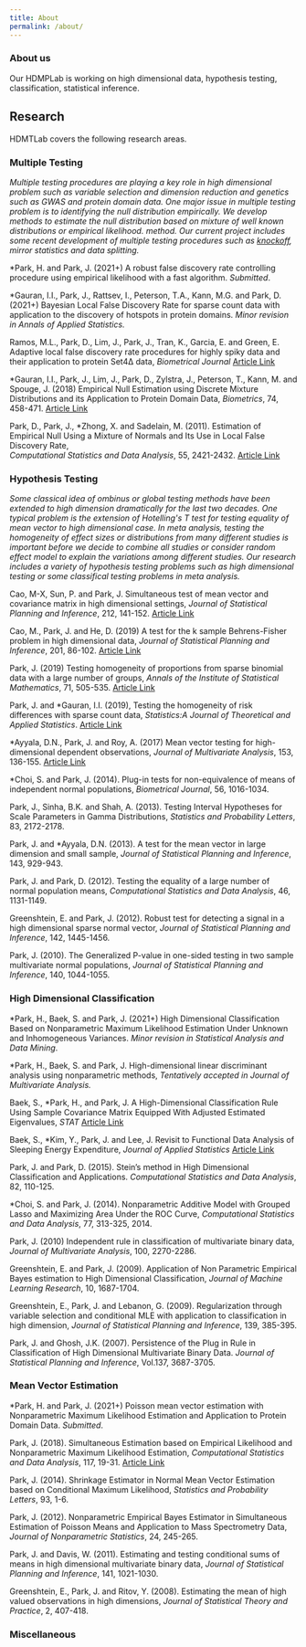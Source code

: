 ```yaml
---
title: About
permalink: /about/
---
```


### About us
Our HDMPLab is working on high dimensional data, hypothesis testing, classification, statistical inference.

## Research

HDMTLab covers the following research areas. 


### Multiple Testing 
_Multiple testing procedures are playing a key role in high dimensional problem such as variable selection and dimension reduction and 
genetics such as GWAS and protein domain data.  One major issue in multiple testing problem is to identifying the null distribution empirically.  We develop methods to estimate the null distribution based on mixture of well known distributions or empirical likelihood.  method.  Our current project includes some recent development of multiple testing procedures such as [knockoff](https://web.stanford.edu/group/candes/knockoffs/), mirror statistics and data splitting._ 


*Park, H. and Park, J. (2021+)  A robust false discovery rate controlling procedure using  empirical likelihood with a fast algorithm. _Submitted_. 

*Gauran, I.I., Park, J., Rattsev, I., Peterson, T.A., Kann, M.G. and  Park, D. (2021+) Bayesian Local False Discovery Rate for sparse count data with application to the discovery of hotspots in protein domains. _Minor revision in Annals of Applied Statistics._   

Ramos, M.L., Park, D., Lim, J., Park, J., Tran, K.,  Garcia, E. and  Green, E. 
Adaptive local false discovery rate procedures for highly spiky data and their application to protein Set4Δ data, 
_Biometrical Journal_   [Article Link](https://onlinelibrary.wiley.com/doi/full/10.1002/bimj.202000256) 

*Gauran, I.I., Park, J.,  Lim, J.,  Park,  D., Zylstra, J.,  Peterson, T., Kann, M. and  Spouge, J. (2018)
  Empirical Null Estimation using Discrete Mixture Distributions and its Application to Protein Domain Data, 
_Biometrics_, 74, 458-471. [Article Link](https://onlinelibrary.wiley.com/doi/full/10.1111/biom.12779) <br>

Park, D., Park, J.,  *Zhong, X. and Sadelain, M. (2011). Estimation of Empirical Null Using a Mixture of Normals and Its Use in Local False Discovery Rate,  
 _Computational Statistics and Data Analysis_, 55, 2421-2432. [Article Link](https://www.sciencedirect.com/science/article/pii/S0167947311000545?via%3Dihub)


### Hypothesis Testing 
_Some classical idea of ombinus or global testing methods have been extended to high dimension dramatically for the last two decades. One typical problem is the extension of Hotelling's T test for testing equality of mean vector to high dimensional case. In meta analysis, testing the homogeneity of effect sizes or distributions from many different studies is important before we decide to combine all studies or consider random effect model to explain the variations among different studies.  Our research includes a variety of hypothesis testing problems such as high dimensional testing or some classifical testing problems in meta analysis._   



Cao, M-X, Sun, P. and Park, J.  Simultaneous test of mean vector and covariance matrix in high dimensional settings, 
 _Journal of Statistical Planning and Inference_,  212,  141-152. [Article Link](https://www.sciencedirect.com/science/article/pii/S0378375820301051) 

Cao, M., Park, J. and He, D.  (2019)  A test for the k sample Behrens-Fisher problem in high dimensional data, 
_Journal of Statistical Planning and Inference_, 201, 86-102. [Article Link](https://www.sciencedirect.com/science/article/pii/S0378375818303562?via%3Dihub) 

Park, J.  (2019) Testing homogeneity of proportions from sparse binomial data with a large number of groups, 
_Annals of the Institute of Statistical Mathematics_, 71, 505-535.  [Article Link](https://link.springer.com/article/10.1007/s10463-018-0652-2) 

Park, J. and *Gauran, I.I. (2019), Testing the homogeneity of risk differences with sparse count data, 
_Statistics:A Journal of Theoretical and Applied Statistics_.   [Article Link](https://www.tandfonline.com/doi/full/10.1080/02331888.2019.1675162) 

*Ayyala, D.N., Park, J. and Roy, A. (2017) Mean vector testing for high-dimensional dependent observations, 
_Journal of Multivariate Analysis_, 153, 136-155. [Article Link](https://www.sciencedirect.com/science/article/pii/S0047259X16300999) 

*Choi, S. and Park, J. (2014). Plug-in tests for non-equivalence of means of independent normal populations, _Biometrical Journal_, 56, 1016-1034. 

Park, J., Sinha, B.K. and Shah, A. (2013). Testing Interval Hypotheses for Scale Parameters in Gamma Distributions, _Statistics and Probability Letters_, 83, 2172-2178.

Park, J. and *Ayyala, D.N. (2013). A test for the mean vector in large dimension and small sample, _Journal of Statistical Planning and Inference_, 143, 929-943.

Park, J. and Park, D. (2012). Testing the equality of a large number of normal population means, _Computational Statistics and Data Analysis_, 46, 1131-1149.

Greenshtein, E. and Park, J. (2012). Robust test for detecting a signal in a high dimensional sparse normal vector, _Journal of Statistical Planning and Inference_, 142, 1445-1456.

Park, J. (2010). The Generalized P-value in one-sided testing in two sample multivariate normal populations, _Journal of Statistical Planning and Inference_, 140, 1044-1055.


### High Dimensional Classification




*Park, H.,  Baek, S. and Park, J. (2021+) High Dimensional Classification Based on Nonparametric Maximum Likelihood Estimation Under Unknown and Inhomogeneous Variances.  _Minor revision in Statistical Analysis and Data Mining_. 

*Park, H.,  Baek, S. and Park, J.  High-dimensional linear discriminant analysis using nonparametric methods, 
_Tentatively accepted in Journal of Multivariate Analysis._  

Baek, S., *Park, H., and Park, J.  A High-Dimensional Classification Rule Using Sample Covariance Matrix Equipped With Adjusted Estimated Eigenvalues, 
 _STAT_ [Article Link](https://onlinelibrary.wiley.com/doi/full/10.1002/sta4.358) 

Baek, S., *Kim, Y.,  Park, J. and Lee, J.  Revisit to Functional Data Analysis of Sleeping Energy Expenditure, 
_Journal of Applied Statistics_ [Article Link](https://www.tandfonline.com/doi/full/10.1080/02664763.2020.1838457) 

 Park, J. and Park, D. (2015). Stein’s method in High Dimensional Classification and Applications. _Computational Statistics and Data Analysis_, 82, 110-125. 

 *Choi, S. and Park, J. (2014). Nonparametric Additive Model with Grouped Lasso and Maximizing Area Under the ROC Curve, _Computational Statistics and Data Analysis_, 77, 313-325, 2014. 

 Park, J. (2010) Independent rule in classification of multivariate binary data, _Journal of Multivariate Analysis_, 100, 2270-2286.

 Greenshtein, E. and Park, J.  (2009).  Application of Non Parametric Empirical Bayes estimation to High Dimensional Classification, _Journal of Machine Learning Research_, 10, 1687-1704. 

 Greenshtein, E., Park, J. and Lebanon, G.  (2009). Regularization through variable selection and conditional MLE with application to classification in high dimension, _Journal of Statistical Planning and Inference_, 139, 385-395. 

 Park, J. and Ghosh, J.K. (2007). Persistence of the Plug in Rule in Classification of High Dimensional Multivariate Binary Data. 
_Journal of Statistical Planning and Inference_, Vol.137,  3687-3705.

### Mean Vector Estimation 

*Park, H. and Park, J. (2021+) Poisson mean vector estimation with Nonparametric Maximum Likelihood Estimation and Application to Protein Domain Data. _Submitted_.

Park, J.  (2018). Simultaneous Estimation based on Empirical Likelihood and Nonparametric Maximum Likelihood Estimation, 
   _Computational Statistics and Data Analysis_, 117, 19-31. [Article Link](https://www.sciencedirect.com/science/article/pii/S016794731730172X?via%3Dihub) 

Park, J. (2014). Shrinkage Estimator in Normal Mean Vector Estimation based on Conditional Maximum Likelihood, _Statistics and Probability Letters_, 93, 1-6. 

Park, J.  (2012). Nonparametric Empirical Bayes Estimator in Simultaneous Estimation of Poisson Means and Application to Mass Spectrometry Data, _Journal of Nonparametric Statistics_, 24, 245-265.

Park, J. and Davis, W. (2011). Estimating and testing conditional sums of means in high dimensional multivariate binary data, _Journal of Statistical Planning and Inference_, 141,  1021-1030.

Greenshtein, E., Park, J. and Ritov, Y. (2008). Estimating the mean of high valued observations in high dimensions, _Journal of Statistical Theory and Practice_, 2, 407-418.


### Miscellaneous 



